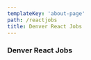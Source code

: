```yaml
---
templateKey: 'about-page'
path: /reactjobs
title: Denver React Jobs
---
```

### Denver React Jobs
<!-- Dish/Sling React (Sr. -> Downtown)
Apex Systems - 15 + companies in denver Jr to Sr JS Engineers
Alex Anden - aanden@apex-systems.com
Chris Hammer - chammer@apex-systems.com

FormSwift - Mid to Sr React/Full Stack Engineer WFH
Tristan Havelick - Tristan@formswift.com
Randori - mid - sr JS
Stack is TS + React - gdawson@randori.com

Homeadvisor.com - everything David.kider@homeadvisor.com -->

